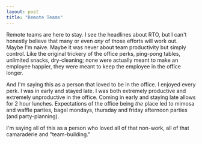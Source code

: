 ```yaml
---
layout: post
title: "Remote Teams"
---
```


Remote teams are here to stay. I see the headlines about RTO, but I can't honestly believe that many or even _any_ of those efforts will work out. Maybe I'm naive. Maybe it was never about team productivity but simply control. Like the original trickery of the office perks, ping-pong tables, unlimited snacks, dry-cleaning; none were actually meant to make an employee happier, they were meant to keep the employee in the office longer. 

And I'm saying this as a person that loved to be in the office. I enjoyed every perk. I was in early and stayed late. I was both extremely productive and extremely unproductive in the office. Coming in early and staying late allows for 2 hour lunches. Expectations of the office being _the_ place led to mimosa and waffle parties, bagel mondays, thursday and friday afternoon parties (and party-planning).

I'm saying all of this as a person who loved all of that non-work, all of that camaraderie and "team-building."

